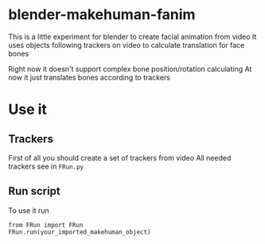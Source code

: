# blender-makehuman-fanim

This is a little experiment for blender to create facial animation from video
It uses objects following trackers on video to calculate translation for face bones

Right now it doesn't support complex bone position/rotation calculating
At now it just translates bones according to trackers

# Use it
## Trackers
First of all you should create a set of trackers from video
All needed trackers see in `FRun.py`

## Run script
To use it run 
```
from FRun import FRun
FRun.run(your_imported_makehuman_object)
```


